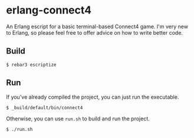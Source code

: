 # erlang-connect4

An Erlang escript for a basic terminal-based Connect4 game. I'm very new to Erlang, so please feel free to offer advice on how to write better code.

## Build

    $ rebar3 escriptize

## Run

If you've already compiled the project, you can just run the executable.

    $ _build/default/bin/connect4

Otherwise, you can use `run.sh` to build and run the project.

    $ ./run.sh
